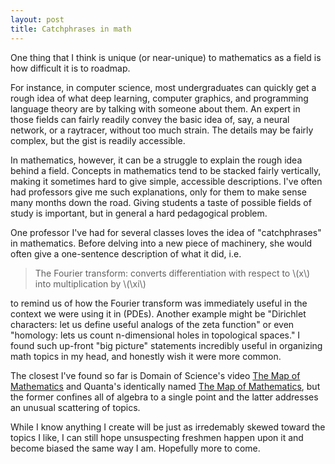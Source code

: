 ```yaml
---
layout: post
title: Catchphrases in math
---
```


One thing that I think is unique (or near-unique) to mathematics as a field is how difficult it is to roadmap.

For instance, in computer science, most undergraduates can quickly get a rough idea of what deep learning, computer graphics, and programming language theory are by talking with someone about them. An expert in those fields can fairly readily convey the basic idea of, say, a neural network, or a raytracer, without too much strain. The details may be fairly complex, but the gist is readily accessible.

In mathematics, however, it can be a struggle to explain the rough idea behind a field. Concepts in mathematics tend to be stacked fairly vertically, making it sometimes hard to give simple, accessible descriptions. I've often had professors give me such explanations, only for them to make sense many months down the road. Giving students a taste of possible fields of study is important, but in general a hard pedagogical problem.

One professor I've had for several classes loves the idea of "catchphrases" in mathematics. Before delving into a new piece of machinery, she would often give a one-sentence description of what it did, i.e.

> The Fourier transform: converts differentiation with respect to \\(x\\) into multiplication by \\(\xi\\)

to remind us of how the Fourier transform was immediately useful in the context we were using it in (PDEs). Another example might be "Dirichlet characters: let us define useful analogs of the zeta function" or even "homology: lets us count n-dimensional holes in topological spaces." I found such up-front "big picture" statements incredibly useful in organizing math topics in my head, and honestly wish it were more common.

The closest I've found so far is Domain of Science's video [The Map of Mathematics](https://www.youtube.com/watch?v=OmJ-4B-mS-Y) and Quanta's identically named [The Map of Mathematics](https://www.quantamagazine.org/the-map-of-mathematics-20200213/), but the former confines all of algebra to a single point and the latter addresses an unusual scattering of topics. 

While I know anything I create will be just as irredemably skewed toward the topics I like, I can still hope unsuspecting freshmen happen upon it and become biased the same way I am. Hopefully more to come.



